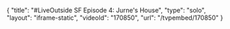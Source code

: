{
    "title": "#LiveOutside SF Episode 4: Jurne's House",
    "type": "solo",
    "layout": "iframe-static",
    "videoId": "170850",
    "url": "\/tvpembed\/170850"
}